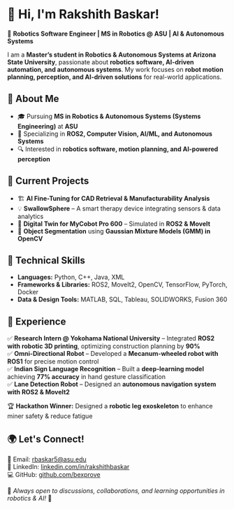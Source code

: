 # 👋 Hi, I'm Rakshith Baskar!  

🚀 **Robotics Software Engineer | MS in Robotics @ ASU | AI & Autonomous Systems**  

I am a **Master’s student in Robotics & Autonomous Systems at Arizona State University**, passionate about **robotics software, AI-driven automation, and autonomous systems**. My work focuses on **robot motion planning, perception, and AI-driven solutions** for real-world applications.  

## 🔹 About Me  
- 🎓 Pursuing **MS in Robotics & Autonomous Systems (Systems Engineering)** at **ASU**  
- 🤖 Specializing in **ROS2, Computer Vision, AI/ML, and Autonomous Systems**  
- 🔍 Interested in **robotics software, motion planning, and AI-powered perception**  

## 🔹 Current Projects  
- 🏗 **AI Fine-Tuning for CAD Retrieval & Manufacturability Analysis**  
- 💡 **SwallowSphere** – A smart therapy device integrating sensors & data analytics  
- 🎯 **Digital Twin for MyCobot Pro 600** – Simulated in **ROS2 & MoveIt**  
- 🔬 **Object Segmentation** using **Gaussian Mixture Models (GMM) in OpenCV**  

## 🔹 Technical Skills  
- **Languages:** Python, C++, Java, XML  
- **Frameworks & Libraries:** ROS2, MoveIt2, OpenCV, TensorFlow, PyTorch, Docker  
- **Data & Design Tools:** MATLAB, SQL, Tableau, SOLIDWORKS, Fusion 360  

## 🔹 Experience  
✅ **Research Intern @ Yokohama National University** – Integrated **ROS2 with robotic 3D printing**, optimizing construction planning by **90%**  
✅ **Omni-Directional Robot** – Developed a **Mecanum-wheeled robot with ROS1** for precise motion control  
✅ **Indian Sign Language Recognition** – Built a **deep-learning model** achieving **77% accuracy** in hand gesture classification  
✅ **Lane Detection Robot** – Designed an **autonomous navigation system with ROS2 & MoveIt2**  

🏆 **Hackathon Winner:** Designed a **robotic leg exoskeleton** to enhance miner safety & reduce fatigue  

## 🌍 Let's Connect!  
📧 Email: [rbaskar5@asu.edu](mailto:rbaskar5@asu.edu)  
🔗 LinkedIn: [linkedin.com/in/rakshithbaskar](http://linkedin.com/in/rakshithbaskar)  
💻 GitHub: [github.com/bexprove](http://github.com/bexprove)  

📌 *Always open to discussions, collaborations, and learning opportunities in robotics & AI!* 🚀
